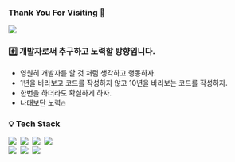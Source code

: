 ### **Thank You For Visiting 👋**

![](https://github-readme-stats.vercel.app/api?username=be-93&show_icons=true&theme=dark)

### :hash: 개발자로써 추구하고 노력할 방향입니다.
- 영원히 개발자를 할 것 처럼 생각하고 행동하자.
- 1년을 바라보고 코드를 작성하지 않고 10년을 바라보는 코드를 작성하자.
- 한번을 하더라도 확실하게 하자.
- 나태보단 노력:fire:

### :bulb: Tech Stack
<p align="left">
  <!-- <img src="https://img.shields.io/badge/Go-11B48A?style=flat-square&logo=Go&logoColor=white"/></a>&nbsp -->
  <img src="https://img.shields.io/badge/Java-007396?style=flat-square&logo=Java&logoColor=white"/></a>&nbsp 
  <img src="https://img.shields.io/badge/Javascript-ffb13b?style=flat-square&logo=javascript&logoColor=white"/></a>&nbsp 
  <img src="https://img.shields.io/badge/css-1572B6?style=flat-square&logo=css3&logoColor=white"/></a>&nbsp 
  <img src="https://img.shields.io/badge/SpringBoot-6DB33F?style=flat-square&logo=Spring&logoColor=white"/></a>&nbsp 
  <br>
  <img src="https://img.shields.io/badge/Microsoft SQL Server-CC2927?style=flat-square&logo=Microsoft-SQL-Server&logoColor=white"/></a>&nbsp 
  <img src="https://img.shields.io/badge/PostgreSQL-336791?style=flat-square&logo=PostgreSQL&logoColor=white"/></a>&nbsp 
  <img src="https://img.shields.io/badge/Oracle-F80000?style=flat-square&logo=Oracle&logoColor=white"/></a>&nbsp
</p>


